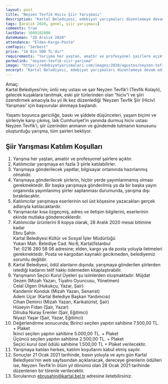 ```yaml
---
layout: post
title: "Neyzen Tevfik Hiciv Şiir Yarışması"
description: "Kartal Belediyesi, edebiyat yarışmaları düzenlemeye devam ediyor. Neyzen Tevfik Hiciv Şiir Yarışması..."
tags: [aralik 2020, genel, şiir yarışması]
comments: true
lastDate: 1609102800  
dateHuman: "28 Aralık 2020"
attendance: "Elden-Kargo-Posta"
comTopic: "Serbest"
price: "16 Bin 500 TL'dir"
requirements: "Yarışma her yaştan, amatör ve profesyonel şairlere açıktır."
permalink: "neyzen-tevfik-siir-yarisma"
image: "https://edebiyatyarismalari.com/images/2020/agustos/neyzen-tefik-hiciv-siir-yarismasi.jpg"
excerpt: "Kartal Belediyesi, edebiyat yarışmaları düzenlemeye devam ediyor. Neyzen Tevfik Hiciv Şiir Yarışması..."
---
```


Amaç:  
Kartal Belediyesi’nin; ünlü ney ustası ve şair Neyzen Tevfik’i (Tevfik Kolaylı), gelecek kuşaklara tanıtmak, eski şiir türlerinden olan “hiciv”i ve şiiri özendirmek amacıyla bu yıl ilk kez düzenlediği ‘Neyzen Tevfik Şiir (Hiciv) Yarışması’ için başvurular alınmaya başlandı.   

Yaşamı boyunca gericiliğe, baskı ve şiddete düşünceleri, yaşam biçimi ve şiirleriyle karşı çıkmış, laik Cumhuriyet’in yanında durmuş hiciv ustası Neyzen Tevfik’i, şiir üzerinden anmanın ve gündemde tutmanın konusunu oluşturduğu yarışma, tüm şairleri bekliyor.

## Şiir Yarışması Katılım Koşulları  

1. Yarışma her yaştan, amatör ve profesyonel şairlere açıktır.
2. Katılımcılar yarışmaya en fazla 3 şiirle katılabilirler.
3. Yarışmaya gönderilecek yapıtlar, bilgisayar ortamında hazırlanmış olmalıdır.
4. Yarışmaya gönderilecek şiirlerin, hiçbir yerde yayımlanmamış olması gerekmektedir. Bir başka yarışmaya gönderilmiş ya da bir başka yayın organında yayımlanmış şiirler saptanması durumunda, yarışma dışı bırakılacaktır.
5. Katılımcılar yarışmaya eserlerinin sol üst köşesine yazacakları gerçek adlarıyla katılacaklardır.
6. Yarışmacılar kısa özgeçmiş, adres ve iletişim bilgilerini, eserlerinin ekinde mutlaka göndereceklerdir.
7. Katılımcılar ürünlerini 8 kopya olarak, 28 Aralık 2020 mesai bitimine kadar  
    Ebru Şahin  
    Kartal Belediyesi Kültür ve Sosyal İşler Müdürlüğü  
    Yukarı Mah. Belediye Cad. No:6, Kartal/İstanbul  
    Tel: 0216 280 58 06 adresine; elden, kargo ya da posta yoluyla iletmeleri gerekmektedir. Posta ve kargodan kaynaklı gecikmeden, belediyemiz sorumlu değildir. 
8. Kartal Belediyesi, ödül alanların dışında, yarışmaya gönderilen şiirlerden istediği kadarını telif hakkı ödemeden kitaplaştırabilir.
9. Yarışmanın Seçici Kurul Üyeleri şu isimlerden oluşmaktadır:
    Müjdat Gezen (Mizah Yazarı, Tiyatro Oyuncusu, Yönetmen)  
    Celal Ülgen (Hukukçu, Yazar, Şair)  
    Kandemir Konduk (Mizah Yazarı, Senarist)  
    Adem Uçar (Kartal Belediye Başkan Yardımcısı)  
    Cihan Demirci (Mizah Yazarı, Karikatürist, Şair)  
    Hüseyin Fidan (Şair, Yazar)  
    Dilruba Nuray Erenler (Şair, Eğitimci)  
    Niyazi Yaşar (Şair, Yazar, Eğitimci)  
10. Değerlendirme sonucunda;
    Birinci seçilen yapıtın sahibine 7.500,00 TL. + Plaket  
    İkinci seçilen yapıtın sahibine 5.000,00 TL. + Plaket  
    Üçüncü seçilen yapıtın sahibine 2.500,00 TL. + Plaket  
    Seçici kurul özel ödülü sahibine 1.500,00 TL + Plaket verilecektir.  
11. Yarışmaya katılan herkes, katılım koşullarını kabul etmiş sayılır.
12. Sonuçlar 21 Ocak 2021 tarihinde, basın yoluyla ve aynı gün Kartal Belediyesi’nin web sayfasından açıklanacak, dereceye girenlerin ödülleri ise, Neyzen Tevfik’in ölüm yıl dönümü olan 28 Ocak 2021 tarihinde düzenlenen bir törenle verilecektir.
13. Sorularınızı ebrusahin@kartal.bel.tr adresine iletebilirsiniz.
